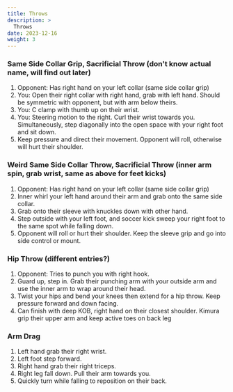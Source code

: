 ```yaml
---
title: Throws
description: >
  Throws
date: 2023-12-16
weight: 3
---
```


### Same Side Collar Grip, Sacrificial Throw (don't know actual name, will find out later)

1. Opponent: Has right hand on your left collar (same side collar grip)
2. You: Open their right collar with right hand, grab with left hand. Should be symmetric with opponent, but with arm below theirs.
3. You: C clamp with thumb up on their wrist.
4. You: Steering motion to the right. Curl their wrist towards you. Simultaneously, step diagonally into the open space with your right foot and sit down.
5. Keep pressure and direct their movement. Opponent will roll, otherwise will hurt their shoulder.

### Weird Same Side Collar Throw, Sacrificial Throw (inner arm spin, grab wrist, same as above for feet kicks)

1. Opponent: Has right hand on your left collar (same side collar grip)
2. Inner whirl your left hand around their arm and grab onto the same side collar.
3. Grab onto their sleeve with knuckles down with other hand.
4. Step outside with your left foot, and soccer kick sweep your right foot to the same spot while falling down.
5. Opponent will roll or hurt their shoulder. Keep the sleeve grip and go into side control or mount.

### Hip Throw (different entries?)

1. Opponent: Tries to punch you with right hook.
2. Guard up, step in. Grab their punching arm with your outside arm and use the inner arm to wrap around their head.
3. Twist your hips and bend your knees then extend for a hip throw. Keep pressure forward and down facing.
4. Can finish with deep KOB, right hand on their closest shoulder. Kimura grip their upper arm and keep active toes on back leg

### Arm Drag

1. Left hand grab their right wrist.
2. Left foot step forward.
3. Right hand grab their right triceps.
4. Right leg fall down. Pull their arm towards you.
5. Quickly turn while falling to reposition on their back.
